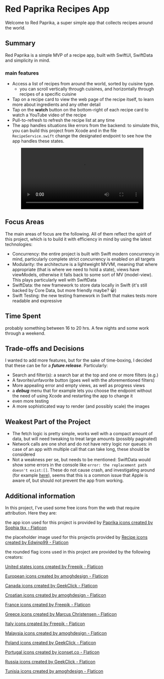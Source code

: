 # Red Paprika Recipes App
Welcome to Red Paprika, a super simple app that collects recipes around the  world.

## Summary
Red Paprika is a simple MVP of a recipe app, built with SwiftUI, SwiftData and simplicity in mind.
### main features
- Access a list of recipes from around the world, sorted by cuisine type.
    - you can scroll vertically through cuisines, and horizontally through recipes of a specific cuisine
- Tap on a recipe card to view the web page of the recipe itself, to learn more about ingredients and any other detail
- Tap on the **watch** button on the bottom-right of each recipe card to watch a YouTube video of the recipe
- Pull-to-refresh to refresh the recipe list at any time
- The app handles situations like errors from the backend: to simulate this, you can build this project from Xcode and in the file `RecipeService.swift` change the designated endpoint to see how the app handles these states.

<div align="center">
<video src="https://github.com/user-attachments/assets/f339a7d6-b37f-4c63-9413-50fd1892364c" width="400">
</div>

## Focus Areas
The main areas of focus are the following. All of them reflect the spirit of this project, which is to build it with efficiency in mind by using the latest technologies:
- Concurrency: the entire project is built with Swift modern concurrency in mind, particularly complete strict concurrency is enabled on all targets
- Modularity: the architecture is a lightweight MVVM, meaning that where appropriate (that is where we need to hold a state), views have viewModels, otherwise it falls back to some sort of MV (model-view). This plays particularly well with SwiftData
- SwiftData: the new framework to store data locally in Swift (it's still backed by Core Data, but more friendly maybe? 😀)
- Swift Testing: the new testing framework in Swift that makes tests more readable and expressive

## Time Spent
probably something between 16 to 20 hrs. A few nights and some work through a weekend.

## Trade-offs and Decisions
I wanted to add more features, but for the sake of time-boxing, I decided that these can be for a ***future release***. Particularly:
- Search and filter(s): a search bar at the top and one or more filters (e.g.)
- A favorite/unfavorite button (goes well with the aforementioned filters)
- More appealing error and empty views, as well as progress views
- a ***debug*** menu that for example lets you choose the endpoint without the need of using Xcode and restarting the app to change it
- even more testing
- A more sophisticated way to render (and possibly scale) the images

## Weakest Part of the Project
- The fetch logic is pretty simple, works well with a compact amount of data, but will need tweaking to treat large amounts (possibly paginated)
- Network calls are one shot and do not have retry logic nor queues: in case of an app with multiple call that can take long, these should be considered
- Not a weakness per se, but needs to be mentioned: SwiftData would show some errors in the console like `error: the replacement path doesn't exist:[]`. These do not cause crash, and investigating around (for example [here](https://forums.developer.apple.com/forums/thread/762669)), seems that this is a common issue that Apple is aware of, but should not prevent the app from working.

## Additional information
In this project, I've used some free icons from the web that require attribution. Here they are:

the app icon used for this project is provided by [Paprika icons created by Sophia tkx - Flaticon](https://www.flaticon.com/free-icons/paprika)

the placeholder image used for this projectis provided by [Recipe icons created by Edwinp99 - Flaticon](https://www.flaticon.com/free-icons/recipe)

the rounded flag icons used in this project are provided by the following creators:

[United states icons created by Freepik - Flaticon](https://www.flaticon.com/free-icons/united-states)

[European icons created by amoghdesign - Flaticon](https://www.flaticon.com/free-icons/european)

[Canada icons created by GeekClick - Flaticon](https://www.flaticon.com/free-icons/canada)

[Croatian icons created by amoghdesign - Flaticon](https://www.flaticon.com/free-icons/croatian)

[France icons created by Freepik - Flaticon](https://www.flaticon.com/free-icons/france)

[Greece icons created by Marcus Christensen - Flaticon](https://www.flaticon.com/free-icons/greece)

[Italy icons created by Freepik - Flaticon](https://www.flaticon.com/free-icons/italy)

[Malaysia icons created by amoghdesign - Flaticon](https://www.flaticon.com/free-icons/malaysia)

[Poland icons created by GeekClick - Flaticon](https://www.flaticon.com/free-icons/poland)

[Portugal icons created by iconset.co - Flaticon](https://www.flaticon.com/free-icons/portugal)

[Russia icons created by GeekClick - Flaticon](https://www.flaticon.com/free-icons/russia)

[Tunisia icons created by amoghdesign - Flaticon](https://www.flaticon.com/free-icons/tunisia)
